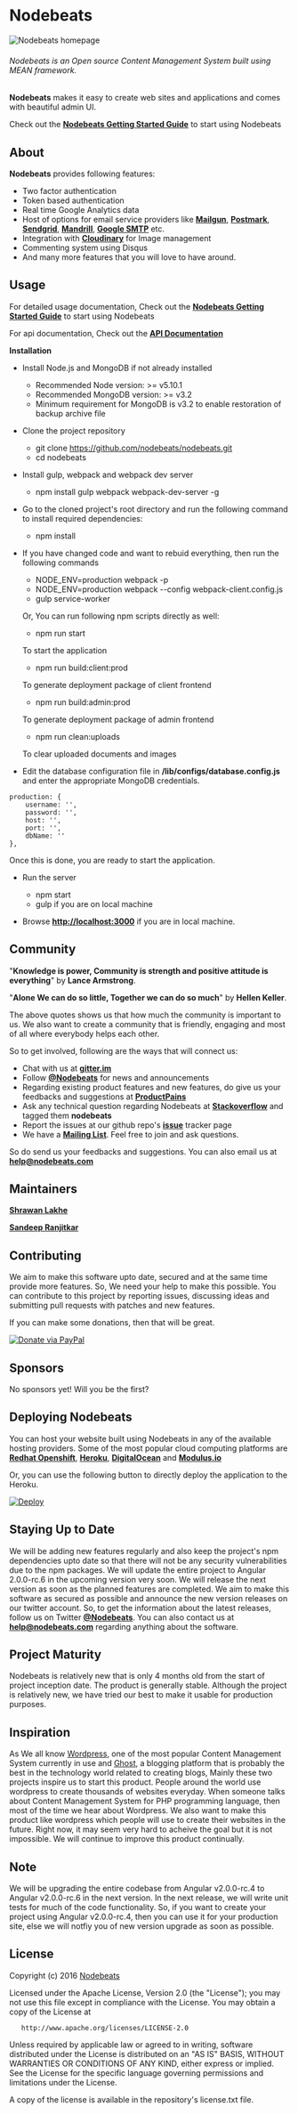 # Nodebeats
![Nodebeats homepage](https://raw.githubusercontent.com/nodebeats/nodebeats/master/homepage_m0guov.png)

###### Nodebeats is an Open source Content Management System built using MEAN framework.

**Nodebeats** makes it easy to create web sites and applications and comes with beautiful admin UI.

Check out the [**Nodebeats Getting Started Guide**](http://www.nodebeats.com/getting-started) to start using Nodebeats

## About
**Nodebeats** provides following features:
* Two factor authentication
* Token based authentication
* Real time Google Analytics data
* Host of options for email service providers like [**Mailgun**](https://www.mailgun.com/), [**Postmark**](https://postmarkapp.com/), [**Sendgrid**](https://sendgrid.com/), [**Mandrill**](https://www.mandrill.com/), [**Google SMTP**](https://mail.google.com) etc.
* Integration with [**Cloudinary**](http://cloudinary.com/) for Image management
* Commenting system using Disqus
* And many more features that you will love to have around.



## Usage

For detailed usage documentation, Check out the [**Nodebeats Getting Started Guide**](http://www.nodebeats.com/getting-started) to start using Nodebeats

For api documentation, Check out the  [**API Documentation**](http://www.nodebeats.com/docs/api/)

**Installation**
* Install Node.js and MongoDB if not already installed

    * Recommended Node version: >= v5.10.1
    * Recommended MongoDB version: >= v3.2
    * Minimum requirement for MongoDB is v3.2 to enable restoration of backup archive file

* Clone the project repository

    * git clone https://github.com/nodebeats/nodebeats.git
    * cd nodebeats


* Install gulp, webpack and webpack dev server

    * npm install gulp webpack webpack-dev-server -g


* Go to the cloned project's root directory and run the following command to install required dependencies:

    * npm install

* If you have changed code and want to rebuid everything, then run the following commands

    * NODE_ENV=production webpack -p
    * NODE_ENV=production webpack --config webpack-client.config.js
    * gulp service-worker

    Or, You can run following npm scripts directly as well:

   * npm run start

   To start the application

   * npm run build:client:prod

   To generate deployment package of client frontend

   * npm run build:admin:prod

   To generate deployment package of admin frontend

   * npm run clean:uploads

    To clear uploaded documents and images



* Edit the database configuration file in **/lib/configs/database.config.js** and enter the appropriate MongoDB credentials.

```
production: {
    username: '',
    password: '',
    host: '',
    port: '',
    dbName: ''
},
```

Once this is done, you are ready to start the application.

* Run the server
    * npm start
    * gulp if you are on local machine

* Browse [**http://localhost:3000**](http://localhost:3000/) if you are in local machine.

## Community
"**Knowledge is power, Community is strength and positive attitude is everything**" by **Lance Armstrong**.

"**Alone We can do so little, Together we can do so much**" by **Hellen Keller**.

The above quotes shows us that how much the community is important to us. We also want to create a community that is friendly, engaging and most of all where everybody helps each other.

So to get involved, following are the ways that will connect us:
* Chat with us at [**gitter.im**](https://gitter.im/nodebeats/nodebeats)
* Follow  [**@Nodebeats**](https://twitter.com/nodebeats) for news and announcements
* Regarding existing product features and new features, do give us your feedbacks and suggestions at   [**ProductPains**](https://productpains.com/user/nodebeats)
* Ask any technical question regarding Nodebeats at [**Stackoverflow**](http://stackoverflow.com/questions/tagged/nodebeats) and tagged them **nodebeats**
* Report the issues at our github repo's [**issue**](https://github.com/nodebeats/nodebeats/issues/) tracker page
* We have a [**Mailing List**](https://groups.google.com/forum/#!forum/nodebeats). Feel free to join and ask questions.

So do send us your feedbacks and suggestions. You can also email us at **help@nodebeats.com**

## Maintainers

[**Shrawan Lakhe**](https://np.linkedin.com/in/shrawanlakhe)

[**Sandeep Ranjitkar**](https://np.linkedin.com/in/sandeepranjit)


## Contributing

We aim to make this software upto date, secured and at the same time provide more features. So, We need your help to make this possible. You can contribute to this project by reporting issues, discussing ideas and submitting pull requests with patches and new features.

If you can make some donations, then that will be great.

[![Donate via PayPal](https://www.paypalobjects.com/webstatic/en_US/i/btn/png/silver-pill-paypal-44px.png)](https://www.paypal.com/cgi-bin/webscr?cmd=_donations&business=VBJ4DJ5JUKRD2&lc=US&item_name=Contribution%20for%20Nodebeats%20Opensource%20CMS&currency_code=USD&bn=PP%2dDonationsBF%3abtn_donateCC_LG%2egif%3aNonHosted)


## Sponsors

No sponsors yet! Will you be the first?

## Deploying Nodebeats


You can host your website built using Nodebeats in any of the available hosting providers. Some of the most popular cloud computing platforms are [**Redhat Openshift**](https://www.openshift.com/), [**Heroku**](https://www.heroku.com/), [**DigitalOcean**](https://www.digitalocean.com/) and [**Modulus.io**](https://modulus.io/)

Or, you can use the following button to directly deploy the application to the Heroku.

[![Deploy](https://www.herokucdn.com/deploy/button.svg)](https://heroku.com/deploy?template=https://github.com/ShrawanLakhe/heroku_deploy_button_test/tree/master)

## Staying Up to Date

We will be adding new features regularly and also keep the project's npm dependencies upto date so that there will not be any security vulnerabilities due to the npm packages. We will update the entire project to Angular 2.0.0-rc.6 in the upcoming version very soon. We will release the next version as soon as the planned features are completed. We aim to make this software as secured as possible and announce the new version releases on our twitter account. So, to get the information about the latest releases, follow us on Twitter [**@Nodebeats**](https://twitter.com/nodebeats). You can also contact us at **help@nodebeats.com** regarding anything about the software.


## Project Maturity

Nodebeats is relatively new that is only 4 months old from the start of project inception date. The product is generally stable. Although the project is relatively new, we have tried our best to make it usable for production purposes.


## Inspiration

As We all know [Wordpress](https://wordpress.com/), one of the most popular Content Management System currently in use and [Ghost](https://ghost.org/), a blogging platform that is probably the best in the technology world related to creating blogs, Mainly these two projects inspire us to start this product. People around the world use wordpress to create thousands of websites everyday. When someone talks about Content Management System for PHP programming language, then most of the time we hear about Wordpress. We also want to make this product like wordpress which people will use to create their websites in the future. Right now, it may seem very hard to acheive the goal but it is not impossible. We will continue to improve this product continually.



## Note

We will be upgrading the entire codebase from Angular v2.0.0-rc.4 to Angular v2.0.0-rc.6 in the next version. In the next release, we will write unit tests for much of the code functionality. So, if you want to create your project using Angular v2.0.0-rc.4, then you can use it for your production site, else we will notfiy you of new version upgrade as soon as possible.


## License

 Copyright (c) 2016 [Nodebeats](http://www.nodebeats.com/)

   Licensed under the Apache License, Version 2.0 (the "License");
   you may not use this file except in compliance with the License.
   You may obtain a copy of the License at

       http://www.apache.org/licenses/LICENSE-2.0

   Unless required by applicable law or agreed to in writing, software
   distributed under the License is distributed on an "AS IS" BASIS,
   WITHOUT WARRANTIES OR CONDITIONS OF ANY KIND, either express or implied.
   See the License for the specific language governing permissions and
   limitations under the License.


A copy of the license is available in the repository's license.txt file.

